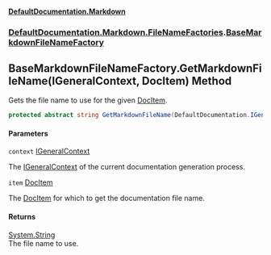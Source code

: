 #### [DefaultDocumentation\.Markdown](../../../../index.md 'index')
### [DefaultDocumentation\.Markdown\.FileNameFactories](../../../../index.md#DefaultDocumentation.Markdown.FileNameFactories 'DefaultDocumentation\.Markdown\.FileNameFactories').[BaseMarkdownFileNameFactory](index.md 'DefaultDocumentation\.Markdown\.FileNameFactories\.BaseMarkdownFileNameFactory')

## BaseMarkdownFileNameFactory\.GetMarkdownFileName\(IGeneralContext, DocItem\) Method

Gets the file name to use for the given [DocItem](https://github.com/Doraku/DefaultDocumentation/blob/master/documentation/api/DefaultDocumentation/Models/DocItem/index.md 'DefaultDocumentation\.Models\.DocItem')\.

```csharp
protected abstract string GetMarkdownFileName(DefaultDocumentation.IGeneralContext context, DefaultDocumentation.Models.DocItem item);
```
#### Parameters

<a name='DefaultDocumentation.Markdown.FileNameFactories.BaseMarkdownFileNameFactory.GetMarkdownFileName(DefaultDocumentation.IGeneralContext,DefaultDocumentation.Models.DocItem).context'></a>

`context` [IGeneralContext](https://github.com/Doraku/DefaultDocumentation/blob/master/documentation/api/DefaultDocumentation/IGeneralContext/index.md 'DefaultDocumentation\.IGeneralContext')

The [IGeneralContext](https://github.com/Doraku/DefaultDocumentation/blob/master/documentation/api/DefaultDocumentation/IGeneralContext/index.md 'DefaultDocumentation\.IGeneralContext') of the current documentation generation process\.

<a name='DefaultDocumentation.Markdown.FileNameFactories.BaseMarkdownFileNameFactory.GetMarkdownFileName(DefaultDocumentation.IGeneralContext,DefaultDocumentation.Models.DocItem).item'></a>

`item` [DocItem](https://github.com/Doraku/DefaultDocumentation/blob/master/documentation/api/DefaultDocumentation/Models/DocItem/index.md 'DefaultDocumentation\.Models\.DocItem')

The [DocItem](https://github.com/Doraku/DefaultDocumentation/blob/master/documentation/api/DefaultDocumentation/Models/DocItem/index.md 'DefaultDocumentation\.Models\.DocItem') for which to get the documentation file name\.

#### Returns
[System\.String](https://docs.microsoft.com/en-us/dotnet/api/System.String 'System\.String')  
The file name to use\.